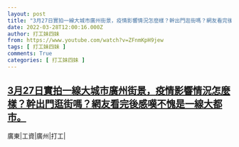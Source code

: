 ```yaml
---
layout: post
title: "3月27日實拍一線大城市廣州街景，疫情影響情況怎麼樣？幹出門逛街嗎？網友看完後感嘆不愧是一線大都市。"
date: 2022-03-28T12:00:16.000Z
author: 打工妹四妹
from: https://www.youtube.com/watch?v=ZFnmKpH9jew
tags: [ 打工妹四妹 ]
comments: True
categories: [ 打工妹四妹 ]
---
```

<!--1648468816000-->
[3月27日實拍一線大城市廣州街景，疫情影響情況怎麼樣？幹出門逛街嗎？網友看完後感嘆不愧是一線大都市。](https://www.youtube.com/watch?v=ZFnmKpH9jew)
------

<div>
廣東|工資|廣州|打工|
</div>
